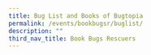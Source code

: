 ```yaml
---
title: Bug List and Books of Bugtopia
permalink: /events/bookbugsr/buglist/
description: ""
third_nav_title: Book Bugs Rescuers
---
```


